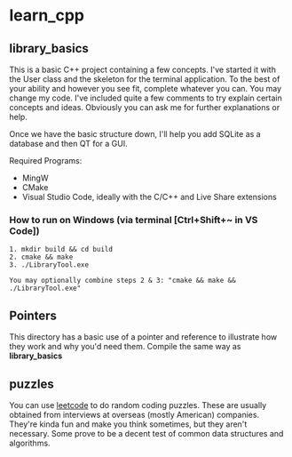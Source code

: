 # learn_cpp

## library_basics
This is a basic C++ project containing a few concepts. I've started it with the User class and the skeleton for the terminal application.
To the best of your ability and however you see fit, complete whatever you can. You may change my code.
I've included quite a few comments to try explain certain concepts and ideas. Obviously you can ask me for further explanations or help.

Once we have the basic structure down, I'll help you add SQLite as a database and then QT for a GUI. 

Required Programs:
- MingW
- CMake
- Visual Studio Code, ideally with the C/C++ and Live Share extensions

### How to run on Windows (via terminal [Ctrl+Shift+~ in VS Code])
```
1. mkdir build && cd build
2. cmake && make
3. ./LibraryTool.exe

You may optionally combine steps 2 & 3: "cmake && make && ./LibraryTool.exe"
```

## Pointers
This directory has a basic use of a pointer and reference to illustrate how they work and why you'd need them. Compile the same way as **library_basics**

## puzzles
You can use <a href="https://leetcode.com">leetcode</a> to do random coding puzzles. These are usually obtained from interviews at overseas (mostly American) companies. They're kinda fun and make you think sometimes, but they aren't necessary. Some prove to be a decent test of common data structures and algorithms.
